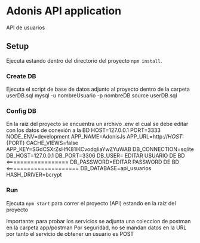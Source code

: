 # Adonis API application

API de usuarios

## Setup

Ejecuta estando dentro del directorio del proyecto  `npm install`.

### Create DB
Ejecuta el script de base de datos adjunto al proyecto dentro de la carpeta userDB.sql
mysql -u nombreUsuario -p nombreDB
source userDB.sql

### Config DB
En la raiz del proyecto se encuentra un archivo .env el cual se debe editar con los datos de conexión a la BD
HOST=127.0.0.1
PORT=3333
NODE_ENV=development
APP_NAME=AdonisJs
APP_URL=http://${HOST}:${PORT}
CACHE_VIEWS=false
APP_KEY=SGdCSXrZsHfK81lKCvodqIiaYwZYuWAB
DB_CONNECTION=sqlite
DB_HOST=127.0.0.1
DB_PORT=3306
DB_USER= EDITAR USUARIO DE BD  <==================
DB_PASSWORD=EDITAR PASSWORD DE BD  <=====================
DB_DATABASE=api_usuarios
HASH_DRIVER=bcrypt

### Run 

Ejecuta `npm start` para correr el proyecto (API) estando en la raiz del proyecto

Importante: para probar los servicios se adjunta una coleccion de postman en la carpeta app/postman
Por seguridad, no se mandan datos en la URL por tanto el servicio de obtener un usuario es POST